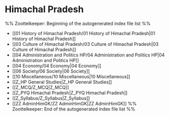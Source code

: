 # Himachal Pradesh
%% Zoottelkeeper: Beginning of the autogenerated index file list  %%
-  [[01 History of Himachal Pradesh/01 History of Himachal Pradesh|01 History of Himachal Pradesh]]
-  [[03 Culture of Himachal Pradesh/03 Culture of Himachal Pradesh|03 Culture of Himachal Pradesh]]
-  [[04 Administration and Politics HP/04 Administration and Politics HP|04 Administration and Politics HP]]
-  [[04 Economy/04 Economy|04 Economy]]
-  [[06 Society/06 Society|06 Society]]
-  [[10 Miscellaneous/10 Miscellaneous|10 Miscellaneous]]
-  [[Z_HP General Studies|Z_HP General Studies]]
-  [[Z_MCQ/Z_MCQ|Z_MCQ]]
-  [[Z_PYQ Himachal Pradesh|Z_PYQ Himachal Pradesh]]
-  [[Z_Syllabus/Z_Syllabus|Z_Syllabus]]
-  [[ZZ AdminHimGK/ZZ AdminHimGK|ZZ AdminHimGK]]
%% Zoottelkeeper: End of the autogenerated index file list  %%
